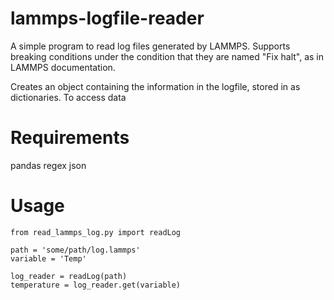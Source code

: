 # lammps-logfile-reader
A simple program to read log files generated by LAMMPS. Supports breaking conditions under the condition that they are named "Fix halt", as in LAMMPS documentation.

Creates an object containing the information in the logfile, stored in as dictionaries. To access data 

# Requirements
pandas
regex
json

# Usage
```
from read_lammps_log.py import readLog

path = 'some/path/log.lammps'
variable = 'Temp'

log_reader = readLog(path)
temperature = log_reader.get(variable)
```

